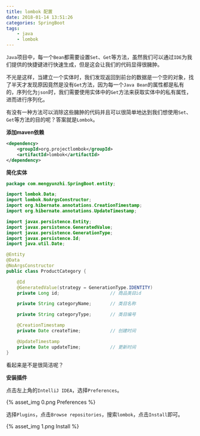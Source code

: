```yaml
---
title: lombok 配置
date: 2018-01-14 13:51:26
categories: SpringBoot
tags:
	- java
	- lombok
---
```


`Java`项目中，每一个`Bean`都需要设置`Set`、`Get`等方法，虽然我们可以通过`IDE`为我们提供的快捷键进行快速生成，但是这会让我们的代码显得很臃肿。

不光是这样，当建立一个实体时，我们发现返回到前台的数据是一个空的对象，找了半天才发现原因竟然是没有`Get`方法，因为每一个`Java Bean`的属性都是私有的，序列化为`json`时，我们需要使用实体中的`Get`方法来获取实体中的私有属性，进而进行序列化。

有没有一种方法可以消除这些臃肿的代码并且可以很简单地达到我们想使用`Set`、`Get`等方法的目的呢？答案就是`Lombok`。

<!-- more -->

**添加maven依赖**

```xml
<dependency>
	<groupId>org.projectlombok</groupId>
	<artifactId>lombok</artifactId>
</dependency>
```

**简化实体**

```java
package com.mengyunzhi.SpringBoot.entity;

import lombok.Data;
import lombok.NoArgsConstructor;
import org.hibernate.annotations.CreationTimestamp;
import org.hibernate.annotations.UpdateTimestamp;

import javax.persistence.Entity;
import javax.persistence.GeneratedValue;
import javax.persistence.GenerationType;
import javax.persistence.Id;
import java.util.Date;

@Entity
@Data
@NoArgsConstructor
public class ProductCategory {

    @Id
    @GeneratedValue(strategy = GenerationType.IDENTITY)
    private Long id;                   // 商品类目id

    private String categoryName;       // 类目名称

    private String categoryType;       // 类目编号

    @CreationTimestamp
    private Date createTime;           // 创建时间

    @UpdateTimestamp
    private Date updateTime;           // 更新时间
}
```

看起来是不是很简洁呢？

**安装插件**

点击左上角的`IntelliJ IDEA`，选择`Preferences`。

{% asset_img 0.png Preferences %}

选择`Plugins`，点击`Browse repositories`，搜索`lombok`，点击`Install`即可。

{% asset_img 1.png Install %}

